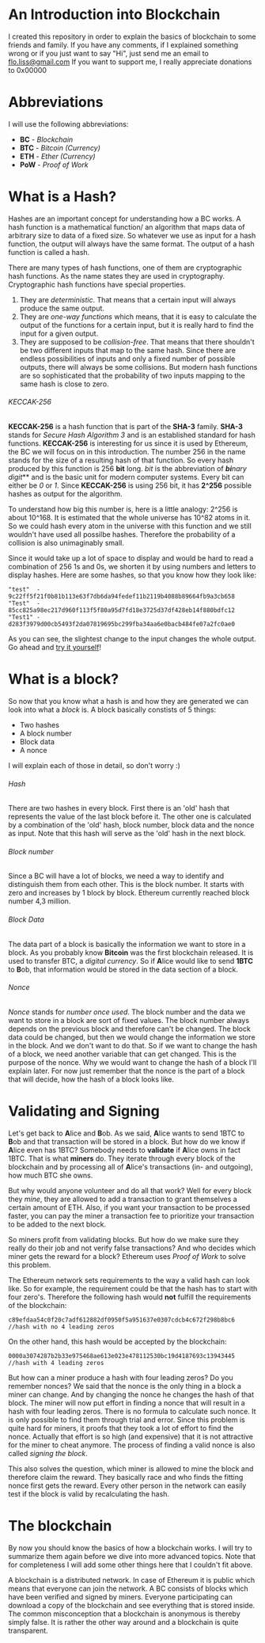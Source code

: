 # An Introduction into Blockchain
I created this repository in order to explain the basics of blockchain to some friends and family. If you have any comments, if I explained something wrong or if you just want to say "Hi", just send me an email to flo.liss@gmail.com
If you want to support me, I  really appreciate donations to 0x00000
# Abbreviations
I will use the following abbreviations:

- **BC** - *Blockchain*
- **BTC** - *Bitcoin (Currency)*
- **ETH** - *Ether (Currency)*
- **PoW** - *Proof of Work*

# What is a Hash?
Hashes are an important concept for understanding how a BC works. A hash function is a mathematical function/ an algorithm that maps data of arbitrary size to data of a fixed size. So whatever we use as input for a hash function, the output will always have the same format. The output of a hash function is called a hash. 

There are many types of hash functions, one of them are cryptographic hash functions. As the name states they are used in cryptography. Cryptographic hash functions have special properties. 
  1) They are *deterministic*. That means that a certain input will always produce the same output.
  2) They are *one-way functions* which means, that it is easy to calculate the output of the functions for a certain input, but it is really hard to find the input for a given output.
  3) They are supposed to be *collision-free*. That means that there shouldn't be two different inputs that map to the same hash.  Since there are endless possibilities of inputs and only a fixed number of possible outputs, there will always be some collisions. But modern hash functions are so sophisticated that the probability of two inputs mapping to the same hash is close to zero.
  
###### KECCAK-256
**KECCAK-256** is a hash function that is part of the **SHA-3** family. **SHA-3** stands for *Secure Hash Algorithm 3* and is an established standard for hash functions. **KECCAK-256** is interesting for us since it is used by Ethereum, the BC we will focus on in this introduction. The number 256 in the name stands for the size of a resulting hash of that function. So every hash produced by this function is 256 **bit** long. *bit* is the abbreviation of ***bi**nary digi**t*** and is the basic unit for modern computer systems. Every bit can either be *0* or *1*. Since **KECCAK-256** is using 256 bit, it has **2^256** possible hashes as output for the algorithm. 

To understand how big this number is, here is a little analogy: 2^256 is about 10^168. It is estimated that the whole universe has 10^82 atoms in it. So we could hash every atom in the universe with this function and we still wouldn't have used all possilbe hashes. Therefore the probability of a collision is also unimaginably small.

Since it would take up a lot of space to display and would be hard to read a combination of 256 1s and 0s, we shorten it by using numbers and letters to display hashes. Here are some hashes, so that you know how they look like:

```
"test"  - 9c22ff5f21f0b81b113e63f7db6da94fedef11b2119b4088b89664fb9a3cb658
"Test"  - 85cc825a98ec217d960f113f5f80a95d7fd18e3725d37df428eb14f880bdfc12
"Test1" - d283f3979d00cb5493f2da07819695bc299fba34aa6e0bacb484fe07a2fc0ae0
```

As you can see, the slightest change to the input changes the whole output. Go ahead and [try it yourself](https://emn178.github.io/online-tools/keccak_256.html)!

# What is a block?
So now that you know what a hash is and how they are generated we can look into what a *block* is. A block basically constists of 5 things:
- Two hashes
- A block number
- Block data
- A nonce


I will explain each of those in detail, so don't worry :)

###### Hash
There are two hashes in every block. First there is an 'old' hash that represents the value of the last block before it. The other one is calculated by a combination of the 'old' hash, block number, block data and the nonce as input. Note that this hash will serve as the 'old' hash in the next block.

###### Block number
Since a BC will have a lot of blocks, we need a way to identify and distinguish them from each other. This is the block number. It starts with zero and increases by 1 block by block. Ethereum currently reached block number 4,3 million.

###### Block Data
The data part of a block is basically the information we want to store in a block. As you probably know **Bitcoin** was the first blockchain released. It is used to transfer BTC, a *digital currency*. So if **A**lice would like to send **1BTC** to **B**ob, that information would be stored in the data section of a block.

###### Nonce
*Nonce* stands for *number once used*. The block number and the data we want to store in a block are sort of fixed values. The block number always depends on the previous block and therefore can't be changed. The block data could be changed, but then we would change the information we store in the block. And we don't want to do that. So if we want to change the hash of a block, we need another variable that can get changed. This is the purpose of the nonce. Why we would want to change the hash of a block I'll explain later. For now just remember that the nonce is the part of a block that will decide, how the hash of a block looks like.

# Validating and Signing
Let's get back to **A**lice and **B**ob. As we said, **A**lice wants to send 1BTC to **B**ob and that transaction will be stored in a block. But how do we know if **A**lice even has 1BTC? Somebody needs to **validate** if **A**lice owns in fact 1BTC. That is what **miners** do. They iterate through every block of the blockchain and by processing all of **A**lice's transactions (in- and outgoing), how much BTC she owns.

But why would anyone volunteer and do all that work? Well for every block they *mine*, they are allowed to add a transaction to grant themselves a certain amount of ETH. Also, if you want your transaction to be processed faster, you can pay the miner a transaction fee to prioritize your transaction to be added to the next block.

So miners profit from validating blocks. But how do we make sure they really do their job and not verify false transactions? And who decides which miner gets the reward for a block?  Ethereum uses *Proof of Work* to solve this problem.

The Ethereum network sets requirements to the way a valid hash can look like. So for example, the requirement could be that the hash has to start with four zero's. Therefore the following hash would **not** fulfill the requirements of the blockchain:

```
c89efdaa54c0f20c7adf612882df0950f5a951637e0307cdcb4c672f298b8bc6 //hash with no 4 leading zeros
```

On the other hand, this hash would be accepted by the blockchain:
```
0000a3074287b2b33e975468ae613e023e478112530bc19d4187693c13943445 //hash with 4 leading zeros
```

But how can a miner produce a hash with four leading zeros? Do you remember nonces? We said that the nonce is the only thing in a block a miner can change. And by changing the nonce he changes the hash of that block. The miner will now put effort in finding a nonce that will result in a hash with four leading zeros. There is no formula to calculate such nonce. It is only possible to find them through trial and error. Since this problem is quite hard for miners, it proofs that they took a lot of effort to find the nonce. Actually that effort is so high (and expensive) that it is not attractive for the miner to cheat anymore. The process of finding a valid nonce is also called *signing the block*.

This also solves the question, which miner is allowed to mine the block and therefore claim the reward. They basically race and who finds the fitting nonce first gets the reward. Every other person in the network can easily test if the block is valid by recalculating the hash.

# The blockchain
By now you should know the basics of how a blockchain works. I will try to summarize them again before we dive into more advanced topics. Note that for completeness I will add some other things here that I couldn't fit above.

A blockchain is a distributed network. In case of Ethereum it is public which means that everyone can join the network. A BC consists of blocks which have been verified and signed by miners. Everyone participating can download a copy of the blockchain and see everything that is stored inside. The common misconception that a blockchain is anonymous is thereby simply false. It is rather the other way around and a blockchain is quite transparent.
